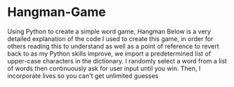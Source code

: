 # Hangman-Game
Using Python to create a simple word game, Hangman  Below is a very detailed explanation of the code I used to create this game, in order for others reading this to understand as well as a point of reference to revert back to as my Python skills improve, we import a predetermined list of upper-case characters in the dictionary. I randomly select a word from a list of words then continuously ask for user input until you win. Then, I incorporate lives so you can't get unlimited guesses
